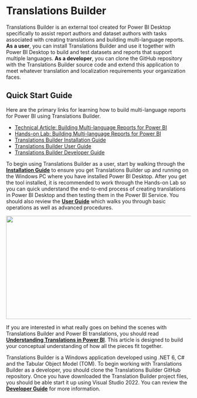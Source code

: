 # Translations Builder

Translations Builder is an external tool created for Power BI Desktop
specifically to assist report authors and dataset authors with tasks
associated with creating translations and building multi-language
reports. **As a user**, you can install Translations Builder and use it
together with Power BI Desktop to build and test datasets and reports
that support multiple languages. **As a developer**, you can clone the
GitHub repository with the Translations Builder source code and extend
this application to meet whatever translation and localization
requirements your organization faces.

## Quick Start Guide
Here are the primary links for learning how to build multi-language reports for Power BI using Translations Builder.
 - [Technical Article: Building Multi-language Reports for Power BI](Docs/Building%20Multi-language%20Reports%20in%20Power%20BI.md)
 - [Hands-on Lab: Building Multi-language Reports for Power BI](Labs/Hands-on%20Lab%20-%20Building%20Multi-language%20Reports%20for%20Power%20BI.md)
 - [Translations Builder Installation Guide](Docs/Installation%20Guide.md)
 - [Translations Builder User Guide](Docs/User%20Guide.md)
 - [Translations Builder Developer Guide](Docs/Developer%20Guide.md)


To begin using Translations Builder as a user, start by walking through
the [**Installation
Guide**](https://github.com/PowerBiDevCamp/TranslationsBuilder/blob/main/Docs/Installation%20Guide.md)
to ensure you get Translations Builder up and running on the Windows PC
where you have installed Power BI Desktop. After you get the tool
installed, it is recommended to work through the Hands-on Lab so you can
quick understand the end-to-end process of creating translations in
Power BI Desktop and then testing them in the Power BI Service. You
should also review the [**User
Guide**](https://github.com/PowerBiDevCamp/TranslationsBuilder/blob/main/Docs/User%20Guide.md)
which walks you through basic operations as well as advanced procedures.

<img src="./Docs/images/TranslationsBuilder/media/image1.png"
style="width:7.5in;height:2.93333in" />

If you are interested in what really goes on behind the scenes with
Translations Builder and Power BI translations, you should read
[**Understanding Translations in Power
BI**](https://github.com/PowerBiDevCamp/TranslationsBuilder/blob/main/Docs/Understanding%20Translations%20in%20Power%20BI.md).
This article is designed to build your conceptual understanding of how
all the pieces fit together.

Translations Builder is a Windows application developed using .NET 6, C#
and the Tabular Object Model (TOM). To begin working with Translations
Builder as a developer, you should clone the Translations Builder GitHub
repository. Once you have downloaded the Translation Builder project
files, you should be able start it up using Visual Studio 2022. You can
review the [**Developer
Guide**](https://github.com/PowerBiDevCamp/TranslationsBuilder/blob/main/Docs/Developer%20Guide.md)
for more information.

